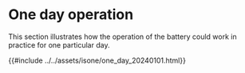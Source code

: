 # One day operation

This section illustrates how the operation of the battery could work in practice for one particular day.

{{#include ../../assets/isone/one_day_20240101.html}}



